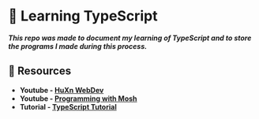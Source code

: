 # 🚀 Learning TypeScript

***This repo was made to document my learning of TypeScript and to store the programs I made during this process.***

## 📂 Resources 
- **Youtube - [HuXn WebDev](https://youtu.be/zeCDuo74uzA?si=LgFStU0U-RwIlaO5)**
- **Youtube - [Programming with Mosh](https://youtu.be/d56mG7DezGs?si=TStenveQkk_VXlZM)**
- **Tutorial - [TypeScript Tutorial](https://www.typescripttutorial.net/)**
